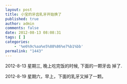 ```yaml
---
layout: post
title: 小宝的牙齿乳牙开始换了
published: true
author: admin
comments: false
date: 2012-08-13 08:08:31
tags: [ ]
categories:
    - '%e6%9c%aa%e5%88%86%e7%b1%bb'
permalink: "1443"
---
```

2012-8-13 星期三, 晚上吃完饭的时候, 下面的一颗牙齿 掉了.

2012-8-19 星期六，早上，下面的乳牙又掉了一颗。